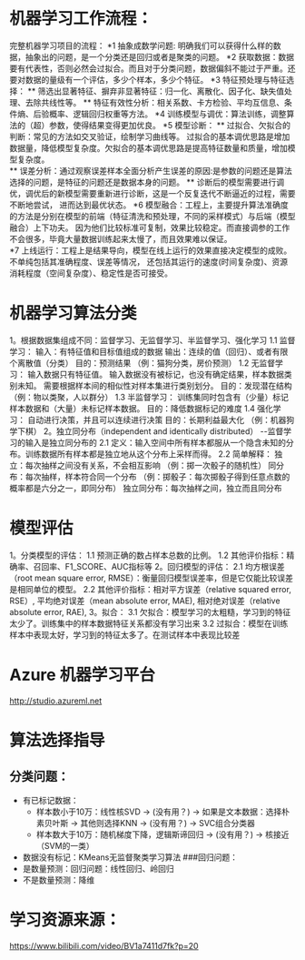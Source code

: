 # 机器学习工作流程：
完整机器学习项目的流程：
    *1 抽象成数学问题: 明确我们可以获得什么样的数据，抽象出的问题，是一个分类还是回归或者是聚类的问题。
    *2 获取数据：数据要有代表性，否则必然会过拟合。而且对于分类问题，数据偏斜不能过于严重。还要对数据的量级有一个评估，多少个样本，多少个特征。
    *3 特征预处理与特征选择：
        ** 筛选出显著特征、摒弃非显著特征：归一化、离散化、因子化、缺失值处理、去除共线性等。
        ** 特征有效性分析：相关系数、卡方检验、平均互信息、条件熵、后验概率、逻辑回归权重等方法。
    *4 训练模型与调优：算法训练，调整算法的（超）参数，使得结果变得更加优良。
    *5 模型诊断：
        ** 过拟合、欠拟合的判断：常见的方法如交叉验证，绘制学习曲线等。
                    过拟合的基本调优思路是增加数据量，降低模型复杂度。欠拟合的基本调优思路是提高特征数量和质量，增加模型复杂度。        
        ** 误差分析：通过观察误差样本全面分析产生误差的原因:是参数的问题还是算法选择的问题，是特征的问题还是数据本身的问题。
        ** 诊断后的模型需要进行调优，调优后的新模型需要重新进行诊断，这是一个反复迭代不断逼近的过程，需要不断地尝试， 进而达到最优状态。
    *6 模型融合：工程上，主要提升算法准确度的方法是分别在模型的前端（特征清洗和预处理，不同的采样模式）与后端（模型融合）上下功夫。
                因为他们比较标准可复制，效果比较稳定。而直接调参的工作不会很多，毕竟大量数据训练起来太慢了，而且效果难以保证。        
    *7 上线运行：工程上是结果导向，模型在线上运行的效果直接决定模型的成败。 不单纯包括其准确程度、误差等情况，
                还包括其运行的速度(时间复杂度)、资源消耗程度（空间复杂度）、稳定性是否可接受。        

# 机器学习算法分类
1。根据数据集组成不同：监督学习、无监督学习、半监督学习、强化学习
        1.1 监督学习：
                输入：有特征值和目标值组成的数据
                输出：连续的值（回归）、或者有限个离散值（分类）
                目的：预测结果 （例：猫狗分类，房价预测）
        1.2 无监督学习：
                输入数据只有特征值。
                输入数据没有被标记，也没有确定结果，样本数据类别未知。
                需要根据样本间的相似性对样本集进行类别划分。
                目的：发现潜在结构 （例：物以类聚，人以群分）
        1.3 半监督学习：
                训练集同时包含有（少量）标记样本数据和（大量）未标记样本数据。
                目的：降低数据标记的难度
        1.4 强化学习：
                自动进行决策，并且可以连续进行决策
                目的：长期利益最大化 （例：机器狗学下棋）
2。独立同分布（independent and identically distributed） --监督学习的输入是独立同分布的
        2.1 定义：输入空间中所有样本都服从一个隐含未知的分布。训练数据所有样本都是独立地从这个分布上采样而得。
        2.2 简单解释：
                独立：每次抽样之间没有关系，不会相互影响 （例：掷一次骰子的随机性）
                同分布：每次抽样，样本符合同一个分布 （例：掷骰子：每次掷骰子得到任意点数的概率都是六分之一，即同分布）
                独立同分布：每次抽样之间，独立而且同分布

# 模型评估
1。分类模型的评估：
        1.1 预测正确的数占样本总数的比例。
        1.2 其他评价指标：精确率、召回率、F1_SCORE、AUC指标等
2。回归模型的评估：
        2.1 均方根误差 （root mean square error, RMSE）：衡量回归模型误差率，但是它仅能比较误差是相同单位的模型。
        2.2 其他评价指标：相对平方误差（relative squared error, RSE）,
                        平均绝对误差（mean absolute error, MAE),
                        相对绝对误差（relative absolute error, RAE),
3。拟合：
    3.1 欠拟合：模型学习的太粗糙，学习到的特征太少了。训练集中的样本数据特征关系都没有学习出来
    3.2 过拟合：模型在训练样本中表现太好，学习到的特征太多了。在测试样本中表现比较差

# Azure 机器学习平台
http://studio.azureml.net

# 算法选择指导
## 分类问题：
- 有已标记数据：
    * 样本数小于10万：线性核SVD -> (没有用？) 
            -> 如果是文本数据：选择朴素贝叶斯
            -> 其他则选择KNN -> (没有用？) -> SVC组合分类器
    * 样本数大于10万：随机梯度下降，逻辑斯谛回归  -> (没有用？) -> 核接近（SVM的一类）      
- 数据没有标记：KMeans无监督聚类学习算法
###回归问题：
- 是数量预测：回归问题：线性回归、岭回归
- 不是数量预测：降维

# 学习资源来源：
https://www.bilibili.com/video/BV1a7411d7fk?p=20
         